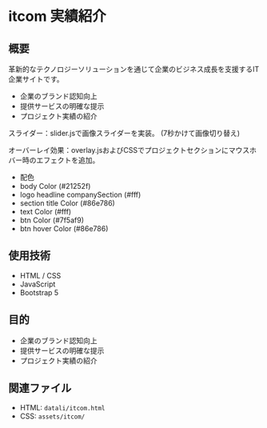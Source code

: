 # itcom 実績紹介

## 概要

革新的なテクノロジーソリューションを通じて企業のビジネス成長を支援するIT企業サイトです。

- 企業のブランド認知向上
- 提供サービスの明確な提示
- プロジェクト実績の紹介

スライダー：slider.jsで画像スライダーを実装。
(7秒かけて画像切り替え)

オーバーレイ効果：overlay.jsおよびCSSでプロジェクトセクションにマウスホバー時のエフェクトを追加。

- 配色
- body Color (#21252f)
- logo headline companySection (#fff)
- section title Color (#86e786)
- text Color (#fff)
- btn Color (#7f5af9)
- btn hover Color (#86e786)


## 使用技術

- HTML / CSS
- JavaScript
- Bootstrap 5

## 目的

- 企業のブランド認知向上
- 提供サービスの明確な提示
- プロジェクト実績の紹介

## 関連ファイル

- HTML: `datali/itcom.html`
- CSS: `assets/itcom/`